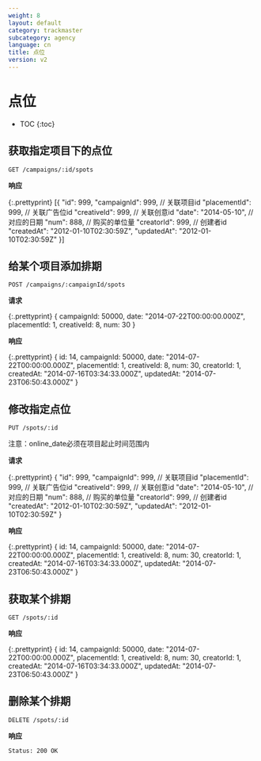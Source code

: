 ```yaml
---
weight: 8
layout: default
category: trackmaster
subcategory: agency
language: cn
title: 点位
version: v2
---
```


# 点位

* TOC
{:toc}

## 获取指定项目下的点位

    GET /campaigns/:id/spots

**响应**

{:.prettyprint}
    [{
    "id": 999,
    "campaignId": 999, // 关联项目id
    "placementId": 999, // 关联广告位id
    "creativeId": 999, // 关联创意id
    "date": "2014-05-10", // 对应的日期
    "num": 888, // 购买的单位量
    "creatorId": 999, // 创建者id
    "createdAt": "2012-01-10T02:30:59Z",
    "updatedAt": "2012-01-10T02:30:59Z"
    }]

## 给某个项目添加排期

    POST /campaigns/:campaignId/spots

**请求**

{:.prettyprint}
    {
        campaignId: 50000,
        date: "2014-07-22T00:00:00.000Z",
        placementId: 1,
        creativeId: 8,
        num: 30
    }

**响应**

{:.prettyprint}
    {
        id: 14,
        campaignId: 50000,
        date: "2014-07-22T00:00:00.000Z",
        placementId: 1,
        creativeId: 8,
        num: 30,
        creatorId: 1,
        createdAt: "2014-07-16T03:34:33.000Z",
        updatedAt: "2014-07-23T06:50:43.000Z"
    }

## 修改指定点位

    PUT /spots/:id

注意：online_date必须在项目起止时间范围内

**请求**

{:.prettyprint}
    {
    "id": 999,
    "campaignId": 999, // 关联项目id
    "placementId": 999, // 关联广告位id
    "creativeId": 999, // 关联创意id
    "date": "2014-05-10", // 对应的日期
    "num": 888, // 购买的单位量
    "creatorId": 999, // 创建者id
    "createdAt": "2012-01-10T02:30:59Z",
    "updatedAt": "2012-01-10T02:30:59Z"
    }

**响应**

{:.prettyprint}
    {
        id: 14,
        campaignId: 50000,
        date: "2014-07-22T00:00:00.000Z",
        placementId: 1,
        creativeId: 8,
        num: 30,
        creatorId: 1,
        createdAt: "2014-07-16T03:34:33.000Z",
        updatedAt: "2014-07-23T06:50:43.000Z"
    }

## 获取某个排期

    GET /spots/:id

**响应**

{:.prettyprint}
    {
        id: 14,
        campaignId: 50000,
        date: "2014-07-22T00:00:00.000Z",
        placementId: 1,
        creativeId: 8,
        num: 30,
        creatorId: 1,
        createdAt: "2014-07-16T03:34:33.000Z",
        updatedAt: "2014-07-23T06:50:43.000Z"
    }
    
## 删除某个排期

    DELETE /spots/:id

**响应**

    Status: 200 OK 